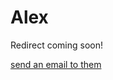 <div class="content" id="index">
<div class="main-answer">
<h1 class="title no">Alex</h1>
<p class="subtitle">Redirect coming soon!</p>
</div>
<a class="what-is-this" href="mailto:alex@indep.study">send an email to them</a>
</div>
